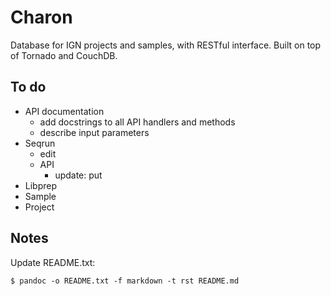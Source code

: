 Charon
======

Database for IGN projects and samples, with RESTful interface.
Built on top of Tornado and CouchDB.

To do
-----

- API documentation
  - add docstrings to all API handlers and methods
  - describe input parameters
- Seqrun
  - edit
  - API
    - update: put
- Libprep
- Sample
- Project

Notes
-----

Update README.txt:

    $ pandoc -o README.txt -f markdown -t rst README.md

